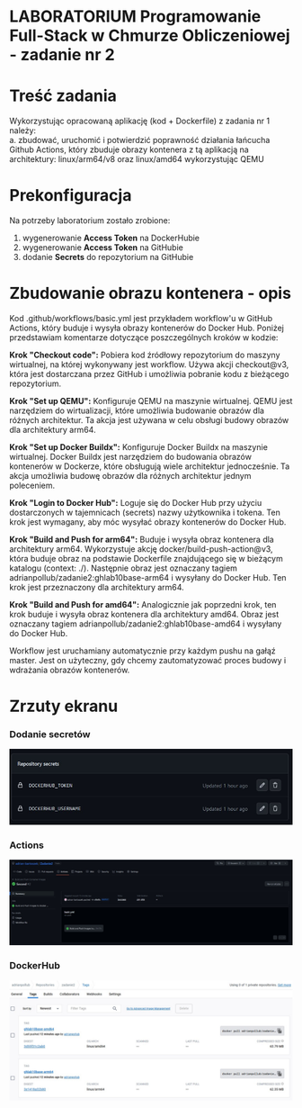 # LABORATORIUM Programowanie Full-Stack w Chmurze Obliczeniowej - zadanie nr 2

# Treść zadania
Wykorzystując opracowaną aplikację (kod + Dockerfile) z zadania nr 1 należy:\
a. zbudować, uruchomić i potwierdzić poprawność działania łańcucha Github Actions,
który zbuduje obrazy kontenera z tą aplikacją na architektury: linux/arm64/v8 oraz
linux/amd64 wykorzystując QEMU

# Prekonfiguracja
Na potrzeby laboratorium zostało zrobione:
1) wygenerowanie **Access Token** na DockerHubie
2) wygenerowanie **Access Token** na GitHubie
3) dodanie **Secrets** do repozytorium na GitHubie

# Zbudowanie obrazu kontenera - opis
Kod .github/workflows/basic.yml jest przykładem workflow'u w GitHub Actions, który buduje i wysyła obrazy kontenerów do Docker Hub. Poniżej przedstawiam komentarze dotyczące poszczególnych kroków w kodzie:

**Krok "Checkout code":** Pobiera kod źródłowy repozytorium do maszyny wirtualnej, na której wykonywany jest workflow. Używa akcji checkout@v3, która jest dostarczana przez GitHub i umożliwia pobranie kodu z bieżącego repozytorium.

**Krok "Set up QEMU":** Konfiguruje QEMU na maszynie wirtualnej. QEMU jest narzędziem do wirtualizacji, które umożliwia budowanie obrazów dla różnych architektur. Ta akcja jest używana w celu obsługi budowy obrazów dla architektury arm64.

**Krok "Set up Docker Buildx":** Konfiguruje Docker Buildx na maszynie wirtualnej. Docker Buildx jest narzędziem do budowania obrazów kontenerów w Dockerze, które obsługują wiele architektur jednocześnie. Ta akcja umożliwia budowę obrazów dla różnych architektur jednym poleceniem.

**Krok "Login to Docker Hub":** Loguje się do Docker Hub przy użyciu dostarczonych w tajemnicach (secrets) nazwy użytkownika i tokena. Ten krok jest wymagany, aby móc wysyłać obrazy kontenerów do Docker Hub.

**Krok "Build and Push for arm64":** Buduje i wysyła obraz kontenera dla architektury arm64. Wykorzystuje akcję docker/build-push-action@v3, która buduje obraz na podstawie Dockerfile znajdującego się w bieżącym katalogu (context: ./). Następnie obraz jest oznaczany tagiem adrianpollub/zadanie2:ghlab10base-arm64 i wysyłany do Docker Hub. Ten krok jest przeznaczony dla architektury arm64.

**Krok "Build and Push for amd64":** Analogicznie jak poprzedni krok, ten krok buduje i wysyła obraz kontenera dla architektury amd64. Obraz jest oznaczany tagiem adrianpollub/zadanie2:ghlab10base-amd64 i wysyłany do Docker Hub.

Workflow jest uruchamiany automatycznie przy każdym pushu na gałąź master. Jest on użyteczny, gdy chcemy zautomatyzować proces budowy i wdrażania obrazów kontenerów.

# Zrzuty ekranu

### Dodanie secretów
![alt text](https://raw.githubusercontent.com/adrian-bartoszek/Zadanie2/master/Secrets.jpg)

### Actions
![alt text](https://raw.githubusercontent.com/adrian-bartoszek/Zadanie2/master/Actions.jpg)

### DockerHub
![alt text](https://raw.githubusercontent.com/adrian-bartoszek/Zadanie2/master/DockerHub.jpg)
